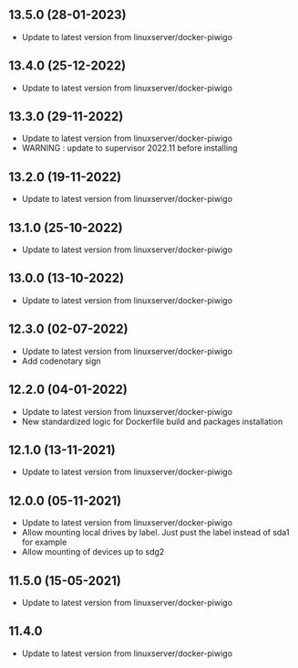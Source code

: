 
## 13.5.0 (28-01-2023)
- Update to latest version from linuxserver/docker-piwigo

## 13.4.0 (25-12-2022)
- Update to latest version from linuxserver/docker-piwigo

## 13.3.0 (29-11-2022)
- Update to latest version from linuxserver/docker-piwigo
- WARNING : update to supervisor 2022.11 before installing

## 13.2.0 (19-11-2022)
- Update to latest version from linuxserver/docker-piwigo

## 13.1.0 (25-10-2022)
- Update to latest version from linuxserver/docker-piwigo

## 13.0.0 (13-10-2022)
- Update to latest version from linuxserver/docker-piwigo

## 12.3.0 (02-07-2022)
- Update to latest version from linuxserver/docker-piwigo
- Add codenotary sign

## 12.2.0 (04-01-2022)

- Update to latest version from linuxserver/docker-piwigo
- New standardized logic for Dockerfile build and packages installation

## 12.1.0 (13-11-2021)

- Update to latest version from linuxserver/docker-piwigo

## 12.0.0 (05-11-2021)

- Update to latest version from linuxserver/docker-piwigo
- Allow mounting local drives by label. Just pust the label instead of sda1 for example
- Allow mounting of devices up to sdg2

## 11.5.0 (15-05-2021)

- Update to latest version from linuxserver/docker-piwigo

## 11.4.0

- Update to latest version from linuxserver/docker-piwigo
